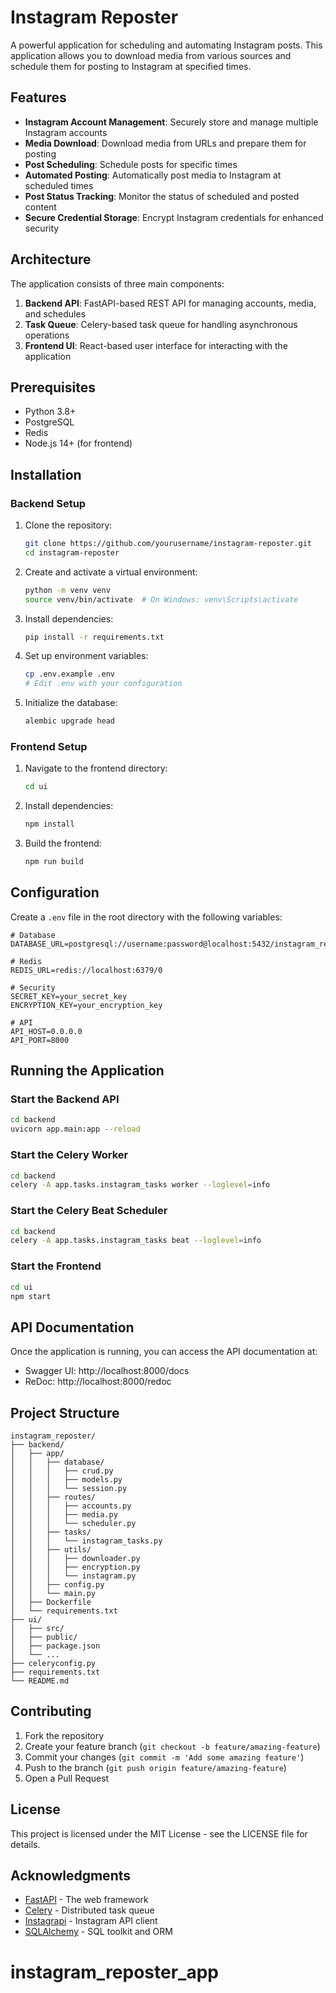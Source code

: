 # Instagram Reposter

A powerful application for scheduling and automating Instagram posts. This application allows you to download media from various sources and schedule them for posting to Instagram at specified times.

## Features

- **Instagram Account Management**: Securely store and manage multiple Instagram accounts
- **Media Download**: Download media from URLs and prepare them for posting
- **Post Scheduling**: Schedule posts for specific times
- **Automated Posting**: Automatically post media to Instagram at scheduled times
- **Post Status Tracking**: Monitor the status of scheduled and posted content
- **Secure Credential Storage**: Encrypt Instagram credentials for enhanced security

## Architecture

The application consists of three main components:

1. **Backend API**: FastAPI-based REST API for managing accounts, media, and schedules
2. **Task Queue**: Celery-based task queue for handling asynchronous operations
3. **Frontend UI**: React-based user interface for interacting with the application

## Prerequisites

- Python 3.8+
- PostgreSQL
- Redis
- Node.js 14+ (for frontend)

## Installation

### Backend Setup

1. Clone the repository:
   ```bash
   git clone https://github.com/yourusername/instagram-reposter.git
   cd instagram-reposter
   ```

2. Create and activate a virtual environment:
   ```bash
   python -m venv venv
   source venv/bin/activate  # On Windows: venv\Scripts\activate
   ```

3. Install dependencies:
   ```bash
   pip install -r requirements.txt
   ```

4. Set up environment variables:
   ```bash
   cp .env.example .env
   # Edit .env with your configuration
   ```

5. Initialize the database:
   ```bash
   alembic upgrade head
   ```

### Frontend Setup

1. Navigate to the frontend directory:
   ```bash
   cd ui
   ```

2. Install dependencies:
   ```bash
   npm install
   ```

3. Build the frontend:
   ```bash
   npm run build
   ```

## Configuration

Create a `.env` file in the root directory with the following variables:

```
# Database
DATABASE_URL=postgresql://username:password@localhost:5432/instagram_reposter

# Redis
REDIS_URL=redis://localhost:6379/0

# Security
SECRET_KEY=your_secret_key
ENCRYPTION_KEY=your_encryption_key

# API
API_HOST=0.0.0.0
API_PORT=8000
```

## Running the Application

### Start the Backend API

```bash
cd backend
uvicorn app.main:app --reload
```

### Start the Celery Worker

```bash
cd backend
celery -A app.tasks.instagram_tasks worker --loglevel=info
```

### Start the Celery Beat Scheduler

```bash
cd backend
celery -A app.tasks.instagram_tasks beat --loglevel=info
```

### Start the Frontend

```bash
cd ui
npm start
```

## API Documentation

Once the application is running, you can access the API documentation at:

- Swagger UI: http://localhost:8000/docs
- ReDoc: http://localhost:8000/redoc

## Project Structure

```
instagram_reposter/
├── backend/
│   ├── app/
│   │   ├── database/
│   │   │   ├── crud.py
│   │   │   ├── models.py
│   │   │   └── session.py
│   │   ├── routes/
│   │   │   ├── accounts.py
│   │   │   ├── media.py
│   │   │   └── scheduler.py
│   │   ├── tasks/
│   │   │   └── instagram_tasks.py
│   │   ├── utils/
│   │   │   ├── downloader.py
│   │   │   ├── encryption.py
│   │   │   └── instagram.py
│   │   ├── config.py
│   │   └── main.py
│   ├── Dockerfile
│   └── requirements.txt
├── ui/
│   ├── src/
│   ├── public/
│   ├── package.json
│   └── ...
├── celeryconfig.py
├── requirements.txt
└── README.md
```

## Contributing

1. Fork the repository
2. Create your feature branch (`git checkout -b feature/amazing-feature`)
3. Commit your changes (`git commit -m 'Add some amazing feature'`)
4. Push to the branch (`git push origin feature/amazing-feature`)
5. Open a Pull Request

## License

This project is licensed under the MIT License - see the LICENSE file for details.

## Acknowledgments

- [FastAPI](https://fastapi.tiangolo.com/) - The web framework
- [Celery](https://docs.celeryproject.org/) - Distributed task queue
- [Instagrapi](https://github.com/adw0rd/instagrapi) - Instagram API client
- [SQLAlchemy](https://www.sqlalchemy.org/) - SQL toolkit and ORM
# instagram_reposter_app
